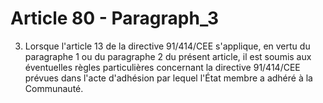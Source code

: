 # Article 80 - Paragraph_3

3. Lorsque l'article 13 de la directive 91/414/CEE s'applique, en vertu du paragraphe 1 ou du paragraphe 2 du présent article, il est soumis aux éventuelles règles particulières concernant la directive 91/414/CEE prévues dans l'acte d'adhésion par lequel l'État membre a adhéré à la Communauté.
